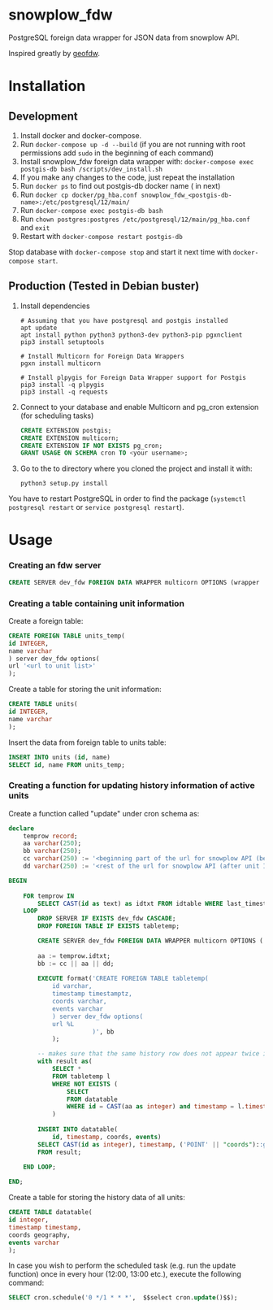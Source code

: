 # snowplow_fdw
PostgreSQL foreign data wrapper for JSON data from snowplow API.

Inspired greatly by [geofdw](https://github.com/bosth/geofdw).

# Installation

## Development
1. Install docker and docker-compose.
2. Run `docker-compose up -d --build` (if you are not running with root permissions add `sudo` in the beginning of each command)
3. Install snowplow_fdw foreign data wrapper with: `docker-compose exec postgis-db bash /scripts/dev_install.sh`
4. If you make any changes to the code, just repeat the installation
5. Run `docker ps` to find out postgis-db docker name (<postgis-db-name> in next)
6. Run `docker cp docker/pg_hba.conf snowplow_fdw_<postgis-db-name>:/etc/postgresql/12/main/`
7. Run `docker-compose exec postgis-db bash`
8. Run `chown postgres:postgres /etc/postgresql/12/main/pg_hba.conf` and `exit`
9. Restart with `docker-compose restart postgis-db`

Stop database with `docker-compose stop` and start it next time with `docker-compose start`.

## Production (Tested in Debian buster)

1. Install dependencies
    ```shell script
    # Assuming that you have postgresql and postgis installed 
    apt update
    apt install python python3 python3-dev python3-pip pgxnclient
    pip3 install setuptools
    
    # Install Multicorn for Foreign Data Wrappers
    pgxn install multicorn

    # Install plpygis for Foreign Data Wrapper support for Postgis
    pip3 install -q plpygis
    pip3 install -q requests
    ```

2. Connect to your database and enable Multicorn and pg_cron extension (for scheduling tasks)
    ```sql
    CREATE EXTENSION postgis;
    CREATE EXTENSION multicorn;
    CREATE EXTENSION IF NOT EXISTS pg_cron;
    GRANT USAGE ON SCHEMA cron TO <your username>;
    ```

3. Go to the to directory where you cloned the project and install it with:
    ```shell script
    python3 setup.py install
    ```


You have to restart PostgreSQL in order to find the package (`systemctl postgresql restart` or `service postgresql restart`).

# Usage

### Creating an fdw server

```sql
CREATE SERVER dev_fdw FOREIGN DATA WRAPPER multicorn OPTIONS (wrapper 'snowplowfdw.SnowplowForeignDataWrapper');
```

### Creating a table containing unit information

Create a foreign table:
```sql
CREATE FOREIGN TABLE units_temp(
id INTEGER,
name varchar
) server dev_fdw options(
url '<url to unit list>'
);
```

Create a table for storing the unit information:
```sql
CREATE TABLE units(
id INTEGER,
name varchar
);
```

Insert the data from foreign table to units table:
```sql
INSERT INTO units (id, name)
SELECT id, name FROM units_temp;
```

### Creating a function for updating history information of active units

Create a function called "update" under cron schema as:
```sql
declare
    temprow record;
    aa varchar(250);
    bb varchar(250);
    cc varchar(250) := '<beginning part of the url for snowplow API (before unit ID)>';
    dd varchar(250) := '<rest of the url for snowplow API (after unit ID)>';

BEGIN
	
	FOR temprow IN
		SELECT CAST(id as text) as idtxt FROM idtable WHERE last_timestamp >= current_timestamp at time zone 'Europe/Helsinki' - interval '<any time interval>'
	LOOP
		DROP SERVER IF EXISTS dev_fdw CASCADE;
		DROP FOREIGN TABLE IF EXISTS tabletemp;

		CREATE SERVER dev_fdw FOREIGN DATA WRAPPER multicorn OPTIONS ( wrapper 'snowplowfdw.SnowplowForeignDataWrapper' );
		
		aa := temprow.idtxt;
		bb := cc || aa || dd;
		
		EXECUTE format('CREATE FOREIGN TABLE tabletemp(
			id varchar,
			timestamp timestamptz,
			coords varchar,
			events varchar
			) server dev_fdw options(
			url %L
					   )', bb
			);

        -- makes sure that the same history row does not appear twice in the datatable
		with result as(
			SELECT *
			FROM tabletemp l
			WHERE NOT EXISTS (
				SELECT
				FROM datatable
				WHERE id = CAST(aa as integer) and timestamp = l.timestamp)
			)
		
		INSERT INTO datatable(
			id, timestamp, coords, events)
		SELECT CAST(id as integer), timestamp, ('POINT' || "coords")::geography, CAST(TRIM(CAST("events" as text),'['']') as text)
		FROM result;
	
	END LOOP;

END;
```

Create a table for storing the history data of all units:
```sql
CREATE TABLE datatable(
id integer,
timestamp timestamp,
coords geography,
events varchar
);
```

In case you wish to perform the scheduled task (e.g. run the update function) once in every hour (12:00, 13:00 etc.), execute the following command:
```sql
SELECT cron.schedule('0 */1 * * *',  $$select cron.update()$$);
```
